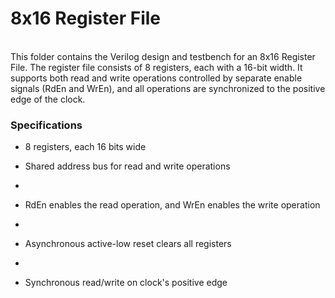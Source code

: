 <h1>8x16 Register File</h1>
<br>
This folder contains the Verilog design and testbench for an 8x16 Register File. The register file consists of 8 registers, each with a 16-bit width. It supports both read and write operations controlled by separate enable signals (RdEn and WrEn), and all operations are synchronized to the positive edge of the clock.
<br>
<h3>Specifications</h3>

- 8 registers, each 16 bits wide

- Shared address bus for read and write operations
- 
- RdEn enables the read operation, and WrEn enables the write operation
- 
- Asynchronous active-low reset clears all registers
- 
- Synchronous read/write on clock's positive edge
